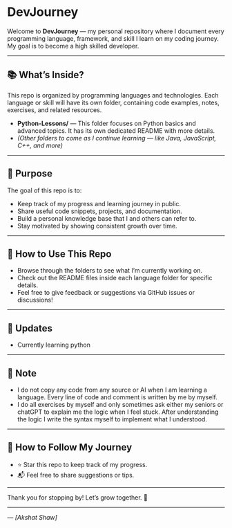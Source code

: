 # DevJourney

Welcome to **DevJourney** — my personal repository where I document every programming language, framework, and skill I learn on my coding journey.
My goal is to become a high skilled developer.

---

## 📚 What’s Inside?

This repo is organized by programming languages and technologies. Each language or skill will have its own folder, containing code examples, notes, exercises, and related resources.

- **Python-Lessons/** — This folder focuses on Python basics and advanced topics. It has its own dedicated README with more details.
- *(Other folders to come as I continue learning — like Java, JavaScript, C++, and more)*

---

## 🎯 Purpose

The goal of this repo is to:

- Keep track of my progress and learning journey in public.
- Share useful code snippets, projects, and documentation.
- Build a personal knowledge base that I and others can refer to.
- Stay motivated by showing consistent growth over time.

---

## 🚀 How to Use This Repo

- Browse through the folders to see what I’m currently working on.
- Check out the README files inside each language folder for specific details.
- Feel free to give feedback or suggestions via GitHub issues or discussions!

---

## 📅 Updates

- Currently learning python

---
## 📝 Note

- I do not copy any code from any source or AI when I am learning a language. Every line of code and comment is written by me by myself.
- I do all exercises by myself and only sometimes ask either my seniors or chatGPT to explain me the logic when I feel stuck. After understanding the logic I write the syntax myself to implement what I understood.

---

## 📌 How to Follow My Journey
- ⭐ Star this repo to keep track of my progress.
- 📬 Feel free to share suggestions or tips.

---

Thank you for stopping by! Let’s grow together. 🌱

---

*— [Akshat Shaw]* 
 